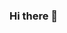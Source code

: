 ### Hi there 👋

<!--
**Miriamof/Miriamof** is a ✨ _special_ ✨ repository because its `README.md` (this file) appears on your GitHub profile.

# Proyecto de Miriam Ortiz 
![Imagen de Portada](url_de_la_imagen)

## Descripción
Breve descripción del proyecto, objetivos y funcionalidades principales.

## Características
- Característica 1
- Característica 2
- Característica 3

## Instalación
Instrucciones para instalar y configurar el proyecto.

## Uso
Guía rápida sobre cómo utilizar el proyecto y ejemplos de código.

## Contribución
Información sobre cómo contribuir al proyecto, directrices para enviar pull requests y reportar issues.

## Licencia
Licencia bajo la cual se distribuye el proyecto.
